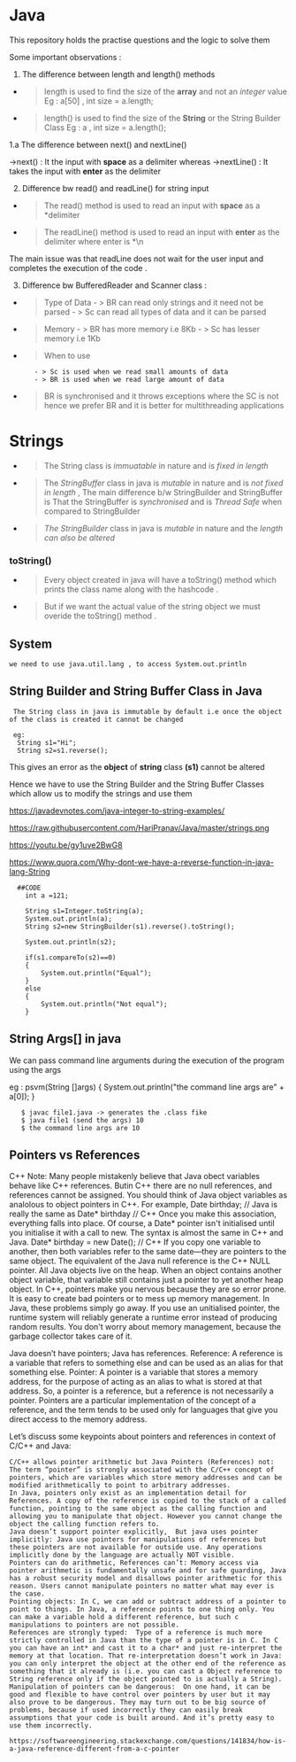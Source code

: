 # Java
This repository holds the practise questions and the logic to solve them

Some important observations :

1. The difference between length and length() methods 

  - > length is used to find the size of the **array**  and not an *integer* value
      Eg : a[50] , int size = a.length;
  
  - > length() is used to find the size of the **String** or the String Builder Class
      Eg : a , int size = a.length();
      
 1.a The difference between next() and nextLine()
    
   ->next()  : It the input with **space** as a delimiter whereas
   ->nextLine() : It  takes the input with **enter** as the delimiter
      
 
2. Difference bw read() and readLine() for  string input 

  - > The read() method is used to read an input with **space** as a *delimiter
  - > The readLine() method is used to read an input with **enter** as the delimiter where enter is *\n
  
  The main issue was that readLine does not wait for the user input and completes the execution of the code .
  
  
3. Difference bw BufferedReader and Scanner class :

 - > Type of Data
                - > BR can read only strings and it need not be parsed
                - > Sc can read all types of data and it can be parsed
 - > Memory 
          - > BR has more memory i.e 8Kb
          - > Sc has lesser memory i.e 1Kb
          
 - > When to use 
 
          - > Sc is used when we read small amounts of data
          - > BR is used when we read large amount of data
          
 - > BR is synchronised and it throws exceptions where the SC is not hence we prefer BR and it is better for multithreading applications 

# Strings

  - > The String class is *immuatable* in nature and is *fixed in length*
  - > The *StringBuffer* class in java is *mutable* in nature and is *not fixed in length* , The main difference b/w StringBuilder and                StringBuffer is That the StringBuffer is *synchronised* and is *Thread Safe* when compared to StringBuilder
  - > *The StringBuilder* class in java is *mutable* in nature and the *length can also be altered*
  
  
  ### toString() 
  
  - > Every object created in java will have a toString() method which prints the class name along with the hashcode .
  - > But if we want the actual value of the string object we must overide the toString() method .
  
  ## System
  
    we need to use java.util.lang , to access System.out.println
    
  ## String Builder and String Buffer Class in Java
  
     The String class in java is immutable by default i.e once the object of the class is created it cannot be changed
     
     eg: 
      String s1="Hi";
      String s2=s1.reverse();
      
   This gives an error as the **object** of **string** class **(s1)** cannot be altered 
   
   Hence we have to use the String Builder and the String Buffer Classes which allow us to modify the strings and use them
   
   https://javadevnotes.com/java-integer-to-string-examples/
   
   https://raw.githubusercontent.com/HariPranav/Java/master/strings.png
   
   https://youtu.be/gy1uve2BwG8
   
   https://www.quora.com/Why-dont-we-have-a-reverse-function-in-java-lang-String
   
      ##CODE
        int a =121;

        String s1=Integer.toString(a);
        System.out.println(a);
        String s2=new StringBuilder(s1).reverse().toString();
        
        System.out.println(s2);

        if(s1.compareTo(s2)==0)
        {
            System.out.println("Equal");
        }
        else
        {
            System.out.println("Not equal");
        }
        
## String Args[] in java

  We can pass command line arguments during the execution of the program using the args 
  
  eg : psvm(String []args)
      {
        System.out.println("the command line args are" + a[0]);
       }
       
       $ javac file1.java -> generates the .class fike
       $ java file1 (send the args) 10
       $ the command line args are 10

## Pointers vs References

  C++ Note: Many people mistakenly believe that Java obect variables behave like C++ references. Butin C++ there are no null references, and references cannot be assigned. You should think of Java object variables as analolous to object pointers in C++. For example,
    Date birthday; // Java
is really the same as
    Date* birthday // C++
Once you make this association, everything falls into place. Of course, a Date* pointer isn't initialised until you initialise it with a call to new. The syntax is almost the same in C++ and Java.
    Date* birthday = new Date(); // C++
If you copy one variable to another, then both variables refer to the same date—they are pointers to the same object. The equivalent of the Java null reference is the C++ NULL pointer.
All Java objects live on the heap. When an object contains another object variable, that variable still contains just a pointer to yet another heap object.
In C++, pointers make you nervous because they are so error prone. It is easy to create bad pointers or to mess up memory management. In Java, these problems simply go away. If you use an unitialised pointer, the runtime system will reliably generate a runtime error instead of producing random results. You don't worry about memory management, because the garbage collector takes care of it.


Java doesn’t have pointers; Java has references.
Reference: A reference is a variable that refers to something else and can be used as an alias for that something else.
Pointer: A pointer is a variable that stores a memory address, for the purpose of acting as an alias to what is stored at that address.
So, a pointer is a reference, but a reference is not necessarily a pointer. Pointers are a particular implementation of the concept of a reference, and the term tends to be used only for languages that give you direct access to the memory address.

Let’s discuss some keypoints about pointers and references in context of C/C++ and Java:

    C/C++ allows pointer arithmetic but Java Pointers (References) not: The term “pointer” is strongly associated with the C/C++ concept of pointers, which are variables which store memory addresses and can be modified arithmetically to point to arbitrary addresses.
    In Java, pointers only exist as an implementation detail for References. A copy of the reference is copied to the stack of a called function, pointing to the same object as the calling function and allowing you to manipulate that object. However you cannot change the object the calling function refers to.
    Java doesn’t support pointer explicitly,  But java uses pointer implicitly: Java use pointers for manipulations of references but these pointers are not available for outside use. Any operations implicitly done by the language are actually NOT visible.
    Pointers can do arithmetic, References can’t: Memory access via pointer arithmetic is fundamentally unsafe and for safe guarding, Java has a robust security model and disallows pointer arithmetic for this reason. Users cannot manipulate pointers no matter what may ever is the case.
    Pointing objects: In C, we can add or subtract address of a pointer to point to things. In Java, a reference points to one thing only. You can make a variable hold a different reference, but such c manipulations to pointers are not possible.
    References are strongly typed:  Type of a reference is much more strictly controlled in Java than the type of a pointer is in C. In C you can have an int* and cast it to a char* and just re-interpret the memory at that location. That re-interpretation doesn’t work in Java: you can only interpret the object at the other end of the reference as something that it already is (i.e. you can cast a Object reference to String reference only if the object pointed to is actually a String).
    Manipulation of pointers can be dangerous:  On one hand, it can be good and flexible to have control over pointers by user but it may also prove to be dangerous. They may turn out to be big source of problems, because if used incorrectly they can easily break assumptions that your code is built around. And it’s pretty easy to use them incorrectly.
    
    https://softwareengineering.stackexchange.com/questions/141834/how-is-a-java-reference-different-from-a-c-pointer
